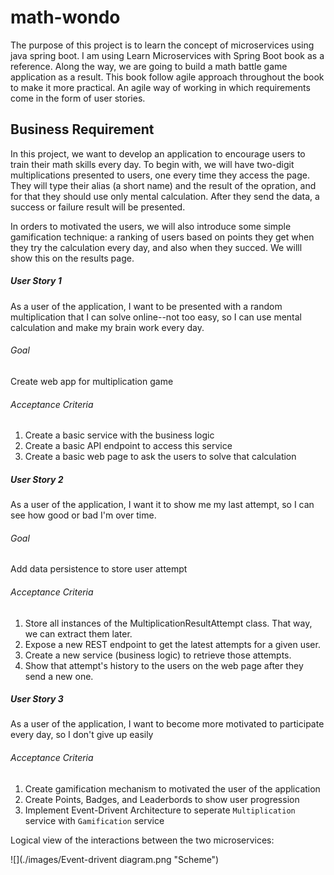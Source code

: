 # math-wondo

The purpose of this project is to learn the concept of microservices using java spring boot. I am using Learn Microservices with Spring Boot book as a reference.
Along the way, we are going to build a math battle game application as a result. This book follow agile approach throughout the book to make it more practical.
An agile way of working in which requirements come in the form of user stories.

## Business Requirement

In this project, we want to develop an application to encourage users to train their math skills every day. To begin with, we will have two-digit multiplications presented to users,
one every time they access the page. They will type their alias (a short name) and the result of the opration, and for that they should use only mental calculation.
After they send the data, a success or failure result will be presented.

In orders to motivated the users, we will also introduce some simple gamification technique: a ranking of users based on points they get when they try the calculation every day,
and also when they succed. We willl show this on the results page.

##### User Story 1

As a user of the application, I want to be presented with a random multiplication that I can solve online--not too easy, so I can use
mental calculation and make my brain work every day.

###### Goal

Create web app for multiplication game

###### Acceptance Criteria

1. Create a basic service with the business logic
2. Create a basic API endpoint to access this service
3. Create a basic web page to ask the users to solve that calculation

##### User Story 2

As a user of the application, I want it to show me my last attempt, so I can see how good or bad I'm over time.

###### Goal

Add data persistence to store user attempt

###### Acceptance Criteria

1. Store all instances of the MultiplicationResultAttempt class. That way, we can extract them later.
2. Expose a new REST endpoint to get the latest attempts for a given user.
3. Create a new service (business logic) to retrieve those attempts.
4. Show that attempt's history to the users on the web page after they send a new one.

##### User Story 3

As a user of the application, I want to become more motivated to participate every day, so I don't give up easily

###### Acceptance Criteria

1. Create gamification mechanism to motivated the user of the application
2. Create Points, Badges, and Leaderbords to show user progression
3. Implement Event-Drivent Architecture to seperate `Multiplication` service with `Gamification` service

Logical view of the interactions between the two microservices: 

![](./images/Event-drivent diagram.png "Scheme")
